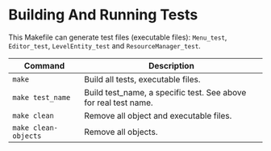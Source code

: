 # Building And Running Tests

This Makefile can generate test files (executable files): `Menu_test`, `Editor_test`, `LevelEntity_test` and `ResourceManager_test`.



| Command             | Description                                                          |
|---------------------|----------------------------------------------------------------------|
| `make `             | Build all tests, executable files.                                   |
| `make test_name`    | Build test_name, a specific test. See above for real test name.      |
| `make clean`        | Remove all object and executable files.                              |
| `make clean-objects`| Remove all objects.                                                  |
